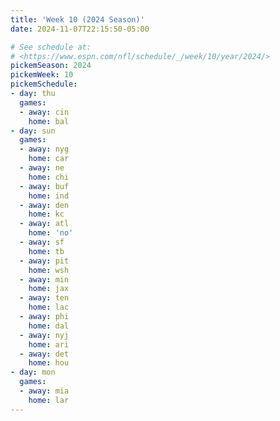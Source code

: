 ```yaml
---
title: 'Week 10 (2024 Season)'
date: 2024-11-07T22:15:50-05:00

# See schedule at:
# <https://www.espn.com/nfl/schedule/_/week/10/year/2024/>
pickemSeason: 2024
pickemWeek: 10
pickemSchedule:
- day: thu
  games:
  - away: cin
    home: bal
- day: sun
  games:
  - away: nyg
    home: car
  - away: ne
    home: chi
  - away: buf
    home: ind
  - away: den
    home: kc
  - away: atl
    home: 'no'
  - away: sf
    home: tb
  - away: pit
    home: wsh
  - away: min
    home: jax
  - away: ten
    home: lac
  - away: phi
    home: dal
  - away: nyj
    home: ari
  - away: det
    home: hou
- day: mon
  games:
  - away: mia
    home: lar
---
```


